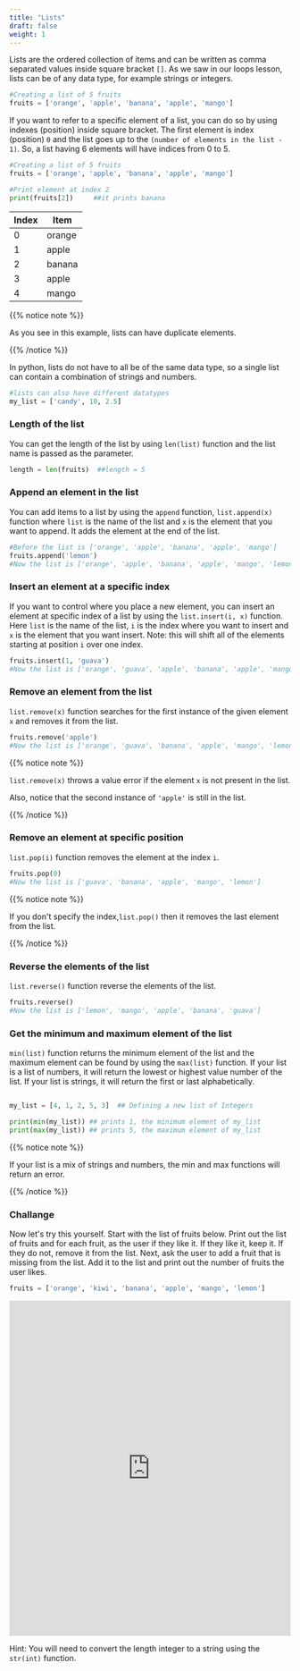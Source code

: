 ```yaml
---
title: "Lists"
draft: false
weight: 1
---
```


Lists are the ordered collection of items and can be written as comma separated values inside square bracket `[]`. As we saw in our loops lesson, lists can be of any data type, for example strings or integers. 

```python
#Creating a list of 5 fruits
fruits = ['orange', 'apple', 'banana', 'apple', 'mango']
```

If you want to refer to a specific element of a list, you can do so by using indexes (position) inside square bracket. The first element is index (position) `0` and the list goes up to the `(number of elements in the list - 1)`. So, a list having 6 elements will have indices from 0 to 5. 

```python
#Creating a list of 5 fruits
fruits = ['orange', 'apple', 'banana', 'apple', 'mango']

#Print element at index 2
print(fruits[2])     ##it prints banana
```

**Index** | **Item**
-------|-------
0 | orange
1 | apple
2 | banana
3 | apple
4 | mango

{{% notice note %}}

As you see in this example, lists can have duplicate elements.

{{% /notice %}}

In python, lists do not have to all be of the same data type, so a single list can contain a combination of strings and numbers.

```python
#lists can also have different datatypes
my_list = ['candy', 10, 2.5]
```

### Length of the list

You can get the length of the list by using `len(list)` function and the list name is passed as the parameter.

```python
length = len(fruits)  ##length = 5
```

### Append an element in the list

You can add items to a list by using the `append` function, `list.append(x)` function where `list` is the name of the list and `x` is the element that you want to append. It adds the element at the end of the list.

```python
#Before the list is ['orange', 'apple', 'banana', 'apple', 'mango']
fruits.append('lemon')
#Now the list is ['orange', 'apple', 'banana', 'apple', 'mango', 'lemon']
```

### Insert an element at a specific index

If you want to control where you place a new element, you can insert an element at specific index of a list by using the `list.insert(i, x)` function. Here `list` is the name of the list, `i` is the index where you want to insert and `x` is the element that you want insert. Note: this will shift all of the elements starting at position `i` over one index.


```python
fruits.insert(1, 'guava')
#Now the list is ['orange', 'guava', 'apple', 'banana', 'apple', 'mango', 'lemon']
```

### Remove an element from the list

`list.remove(x)` function searches for the first instance of the given element `x` and removes it from the list.

```python
fruits.remove('apple')
#Now the list is ['orange', 'guava', 'banana', 'apple', 'mango', 'lemon']
```

{{% notice note %}}

`list.remove(x)` throws a value error if the element `x` is not present in the list.

Also, notice that the second instance of `'apple'` is still in the list.

{{% /notice %}}


### Remove an element at specific position

`list.pop(i)` function removes the element at the index `i`.

```python
fruits.pop(0)
#Now the list is ['guava', 'banana', 'apple', 'mango', 'lemon']
```

{{% notice note %}}

If you don't specify the index,`list.pop()` then it removes the last element from the list.

{{% /notice %}}


### Reverse the elements of the list

`list.reverse()` function reverse the elements of the list.

```python
fruits.reverse()
#Now the list is ['lemon', 'mango', 'apple', 'banana', 'guava']
```

### Get the minimum and maximum element of the list

`min(list)` function returns the minimum element of the list and the maximum element can be found by using the `max(list)` function. If your list is a list of numbers, it will return the lowest or highest value number of the list. If your list is strings, it will return the first or last alphabetically.

```python

my_list = [4, 1, 2, 5, 3]  ## Defining a new list of Integers

print(min(my_list)) ## prints 1, the minimum element of my_list
print(max(my_list)) ## prints 5, the maximum element of my_list

```
{{% notice note %}}

If your list is a mix of strings and numbers, the min and max functions will return an error.

{{% /notice %}}

### Challange

Now let's try this yourself. Start with the list of fruits below. Print out the list of fruits and for each fruit, as the user if they like it. If they like it, keep it. If they do not, remove it from the list. Next, ask the user to add a fruit that is missing from the list. Add it to the list and print out the number of fruits the user likes.

```python
fruits = ['orange', 'kiwi', 'banana', 'apple', 'mango', 'lemon']
```

<iframe height="600px" width="100%" 
 src="https://repl.it/@nuevofoundation/python-blank?lite=true" scrolling="no" frameborder="no" allowtransparency="true" allowfullscreen="true" sandbox="allow-forms allow-pointer-lock allow-popups allow-same-origin allow-scripts allow-modals"></iframe>

Hint: You will need to convert the length integer to a string using the `str(int)` function.